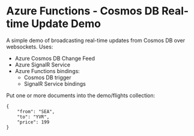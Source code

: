 # Azure Functions - Cosmos DB Real-time Update Demo

A simple demo of broadcasting real-time updates from Cosmos DB over websockets. Uses:

* Azure Cosmos DB Change Feed
* Azure SignalR Service
* Azure Functions bindings:
    - Cosmos DB trigger
    - SignalR Service bindings

Put one or more documents into the demo/flights collection:

```
{
    "from": "SEA",
    "to": "YVR",
    "price": 199
}
```
